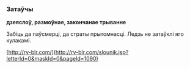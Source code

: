 ### Затаўчы
**дзеяслоў, размоўнае, закончанае трыванне**

Забіць да паўсмерці, да страты прытомнасці. Ледзь не затаўклі яго кулакамі.

<a rel="author">[http://rv-blr.com/](http://rv-blr.com/slounik.jsp?letterId=0&maskId=0&pageId=1090)</a>
